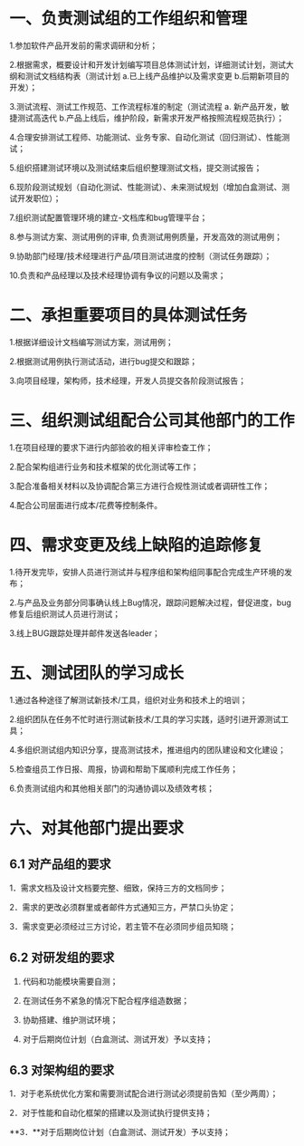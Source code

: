 # 一、负责测试组的工作组织和管理

1.参加软件产品开发前的需求调研和分析；

2.根据需求，概要设计和开发计划编写项目总体测试计划，详细测试计划，测试大纲和测试文档结构表（测试计划 a.已上线产品维护以及需求变更 b.后期新项目的开发）；

3.测试流程、测试工作规范、工作流程标准的制定（测试流程 a. 新产品开发，敏捷测试高迭代 b.产品上线后，维护阶段，新需求开发严格按照流程规范执行）；

4.合理安排测试工程师、功能测试、业务专家、自动化测试（回归测试）、性能测试；

5.组织搭建测试环境以及测试结束后组织整理测试文档，提交测试报告；

6.现阶段测试规划（自动化测试、性能测试）、未来测试规划（增加白盒测试、测试开发职位）；

7.组织测试配置管理环境的建立-文档库和bug管理平台；

8.参与测试方案、测试用例的评审, 负责测试用例质量，开发高效的测试用例；

9.协助部门经理/技术经理进行产品/项目测试进度的控制（测试任务跟踪）；

10.负责和产品经理以及技术经理协调有争议的问题以及需求；

# 二、承担重要项目的具体测试任务

1.根据详细设计文档编写测试方案，测试用例；

2.根据测试用例执行测试活动，进行bug提交和跟踪；

3.向项目经理，架构师，技术经理，开发人员提交各阶段测试报告；

# 三、组织测试组配合公司其他部门的工作

1.在项目经理的要求下进行内部验收的相关评审检查工作；

2.配合架构组进行业务和技术框架的优化测试等工作；

3.配合准备相关材料以及协调配合第三方进行合规性测试或者调研性工作；

4.配合公司层面进行成本/花费等控制条件。

# 四、需求变更及线上缺陷的追踪修复

1.待开发完毕，安排人员进行测试并与程序组和架构组同事配合完成生产环境的发布；

2.与产品及业务部分同事确认线上Bug情况，跟踪问题解决过程，督促进度，bug修复后组织测试人员进行测试；

3.线上BUG跟踪处理并邮件发送各leader；

# 五、测试团队的学习成长

1.通过各种途径了解测试新技术/工具，组织对业务和技术上的培训；

2.组织团队在任务不忙时进行测试新技术/工具的学习实践，适时引进开源测试工具；

4.多组织测试组内知识分享，提高测试技术，推进组内的团队建设和文化建设；

5.检查组员工作日报、周报，协调和帮助下属顺利完成工作任务；

6.负责测试组内和其他相关部门的沟通协调以及绩效考核；

# 六、对其他部门提出要求

## 6.1 对产品组的要求

1．需求文档及设计文档要完整、细致，保持三方的文档同步；

2．需求的更改必须群里或者邮件方式通知三方，严禁口头协定；

3．需求变更必须经过三方讨论，若主管不在必须同步组员知晓；

## 6.2 对研发组的要求

1. 代码和功能模块需要自测；

2. 在测试任务不紧急的情况下配合程序组造数据；

3. 协助搭建、维护测试环境；

4. 对于后期岗位计划（白盒测试、测试开发）予以支持；

## 6.3 对架构组的要求

1．对于老系统优化方案和需要测试配合进行测试必须提前告知（至少两周）；

2．对于性能和自动化框架的搭建以及测试执行提供支持；

**3．**对于后期岗位计划（白盒测试、测试开发）予以支持；